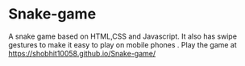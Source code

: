 # Snake-game
A snake game based on HTML,CSS and Javascript.
It also has swipe gestures to make it easy to play on mobile phones . 
Play the game at https://shobhit10058.github.io/Snake-game/

